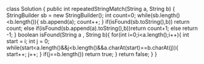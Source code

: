 class Solution {
public int repeatedStringMatch(String a, String b) {
StringBuilder sb = new StringBuilder();
int count=0;
while(sb.length()<b.length()){
sb.append(a);
count++;
}
if(isFound(sb.toString(),b)) return count;
else if(isFound(sb.append(a).toString(),b))return count+1;
else
return -1;
}
boolean isFound(String a , String b){
for(int i=0;i<a.length();i++){
int start = i;
int j = 0;
while(start<a.length()&&j<b.length()&&a.charAt(start)==b.charAt(j)){
start++;
j++;
}
if(j==b.length())
return true;
}
return false;
}
}
